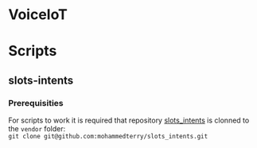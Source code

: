 # VoiceIoT

# Scripts
## slots-intents
### Prerequisities
For scripts to work it is required that repository [slots_intents](https://github.com/mohammedterry/slots_intents) is clonned to the `vendor` folder:  
`git clone git@github.com:mohammedterry/slots_intents.git`